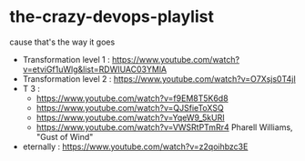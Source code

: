 # the-crazy-devops-playlist

cause that's the way it goes

* Transformation level 1 : https://www.youtube.com/watch?v=etviGf1uWlg&list=RDWIUAC03YMlA
* Transformation level 2 : https://www.youtube.com/watch?v=O7Xsjs0T4jI
* T 3 : 
  * https://www.youtube.com/watch?v=f9EM8T5K6d8
  * https://www.youtube.com/watch?v=QJSfieToXSQ
  * https://www.youtube.com/watch?v=YqeW9_5kURI
  * https://www.youtube.com/watch?v=VWSRtPTmRr4 Pharell Williams, "Gust of Wind"
* eternally : https://www.youtube.com/watch?v=z2qoihbzc3E

